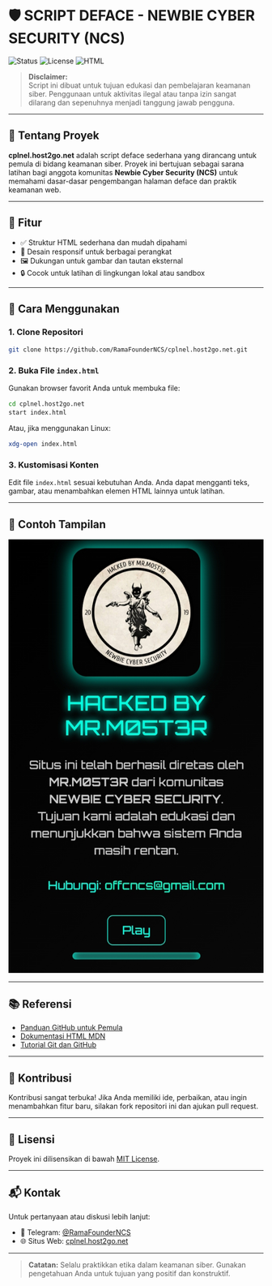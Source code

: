 # 🛡️ SCRIPT DEFACE - NEWBIE CYBER SECURITY (NCS)

![Status](https://img.shields.io/badge/status-active-brightgreen) ![License](https://img.shields.io/badge/license-MIT-blue) ![HTML](https://img.shields.io/badge/built%20with-HTML-orange)

> **Disclaimer:**  
> Script ini dibuat untuk tujuan edukasi dan pembelajaran keamanan siber. Penggunaan untuk aktivitas ilegal atau tanpa izin sangat dilarang dan sepenuhnya menjadi tanggung jawab pengguna.

---

## 📁 Tentang Proyek

**cplnel.host2go.net** adalah script deface sederhana yang dirancang untuk pemula di bidang keamanan siber. Proyek ini bertujuan sebagai sarana latihan bagi anggota komunitas **Newbie Cyber Security (NCS)** untuk memahami dasar-dasar pengembangan halaman deface dan praktik keamanan web.

---

## 🧰 Fitur

- ✅ Struktur HTML sederhana dan mudah dipahami
- 🎨 Desain responsif untuk berbagai perangkat
- 🖼️ Dukungan untuk gambar dan tautan eksternal
- 🔒 Cocok untuk latihan di lingkungan lokal atau sandbox

---

## 🚀 Cara Menggunakan

### 1. Clone Repositori

```bash
git clone https://github.com/RamaFounderNCS/cplnel.host2go.net.git
```

### 2. Buka File `index.html`

Gunakan browser favorit Anda untuk membuka file:

```bash
cd cplnel.host2go.net
start index.html
```

Atau, jika menggunakan Linux:

```bash
xdg-open index.html
```

### 3. Kustomisasi Konten

Edit file `index.html` sesuai kebutuhan Anda. Anda dapat mengganti teks, gambar, atau menambahkan elemen HTML lainnya untuk latihan.

---

## 🧪 Contoh Tampilan

![Preview](view.jpg)

---

## 📚 Referensi

- [Panduan GitHub untuk Pemula](https://docs.github.com/id/get-started/quickstart)
- [Dokumentasi HTML MDN](https://developer.mozilla.org/id/docs/Web/HTML)
- [Tutorial Git dan GitHub](https://www.freecodecamp.org/news/git-and-github-crash-course/)

---

## 🤝 Kontribusi

Kontribusi sangat terbuka! Jika Anda memiliki ide, perbaikan, atau ingin menambahkan fitur baru, silakan fork repositori ini dan ajukan pull request.

---

## 📄 Lisensi

Proyek ini dilisensikan di bawah [MIT License](LICENSE).

---

## 📬 Kontak

Untuk pertanyaan atau diskusi lebih lanjut:

- 💬 Telegram: [@RamaFounderNCS](https://t.me/sumoonid)
- 🌐 Situs Web: [cplnel.host2go.net](https://cplnel.host2go.net)

---

> **Catatan:** Selalu praktikkan etika dalam keamanan siber. Gunakan pengetahuan Anda untuk tujuan yang positif dan konstruktif.
